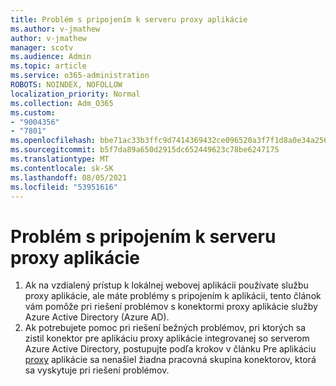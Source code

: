 ```yaml
---
title: Problém s pripojením k serveru proxy aplikácie
ms.author: v-jmathew
author: v-jmathew
manager: scotv
ms.audience: Admin
ms.topic: article
ms.service: o365-administration
ROBOTS: NOINDEX, NOFOLLOW
localization_priority: Normal
ms.collection: Adm_O365
ms.custom:
- "9004356"
- "7801"
ms.openlocfilehash: bbe71ac33b3ffc9d7414369432ce096520a3f7f1d8a0e34a256df2db7765d583
ms.sourcegitcommit: b5f7da89a650d2915dc652449623c78be6247175
ms.translationtype: MT
ms.contentlocale: sk-SK
ms.lasthandoff: 08/05/2021
ms.locfileid: "53951616"
---
```

# <a name="app-proxy-connection-issue"></a>Problém s pripojením k serveru proxy aplikácie

1. Ak na vzdialený prístup k lokálnej webovej aplikácii používate službu proxy aplikácie, ale máte [](https://docs.microsoft.com/azure/active-directory/manage-apps/application-proxy-debug-connectors) problémy s pripojením k aplikácii, tento článok vám pomôže pri riešení problémov s konektormi proxy aplikácie služby Azure Active Directory (Azure AD).
2. Ak potrebujete pomoc pri riešení bežných problémov, pri ktorých sa zistil konektor pre aplikáciu proxy aplikácie integrovanej so serverom Azure Active Directory, postupujte podľa krokov v článku Pre aplikáciu [proxy](https://docs.microsoft.com/azure/active-directory/application-proxy-connectivity-no-working-connector) aplikácie sa nenašiel žiadna pracovná skupina konektorov, ktorá sa vyskytuje pri riešení problémov.
